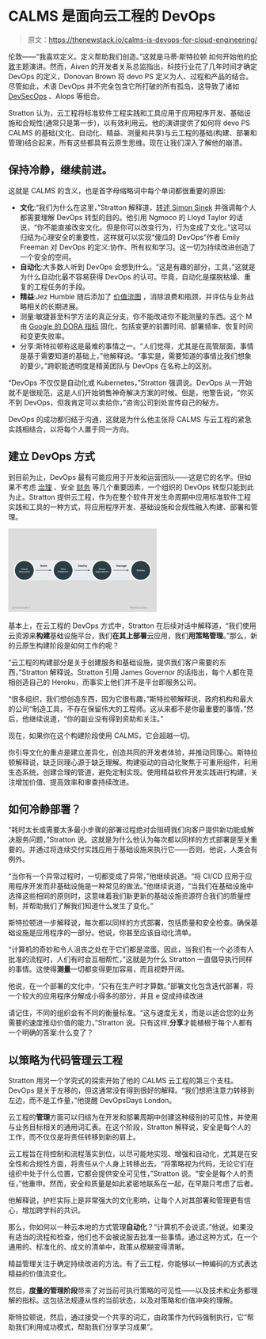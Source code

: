 # CALMS 是面向云工程的 DevOps

> 原文：<https://thenewstack.io/calms-is-devops-for-cloud-engineering/>

伦敦——“我喜欢定义。定义帮助我们创造[](https://thenewstack.io/simon-wardley-on-mapping-our-way-to-a-common-language/)。”这就是马蒂·斯特拉顿 如何开始他的[伦敦](https://devopsdays.org/events/2022-london/welcome/)主题演讲。然而，Aiven 的开发者关系总监指出，科技行业花了几年时间才确定 DevOps 的定义，Donovan Brown 将 devo PS 定义为人、过程和产品的结合。尽管如此，术语 DevOps 并不完全包含它所打破的所有孤岛，这导致了诸如 [DevSecOps](https://thenewstack.io/category/security/) 、AIops 等组合。

Stratton 认为，云工程将标准软件工程实践和工具应用于应用程序开发、基础设施和合规性(通常只是第一步)，以有效利用云。他的演讲提供了如何将 devo PS CALMS 的基础(文化、自动化、精益、测量和共享)与云工程的基础(构建、部署和管理)结合起来，所有这些都具有云原生思维。现在让我们深入了解他的崩溃。

## 保持冷静，继续前进。

这就是 CALMS 的含义，也是首字母缩略词中每个单词都很重要的原因:

*   **文化**:“我们为什么在这里，”Stratton 解释道，[转述 Simon Sinek](https://simonsinek.com/books/start-with-why/) 并强调每个人都需要理解 DevOps 转型的目的。他引用 Ngmoco 的 Lloyd Taylor 的话说，“你不能直接改变文化。但是你可以改变行为，行为变成了文化。”这可以归结为心理安全的重要性，这样就可以实现“傻瓜的 DevOps”作者 Emily Freeman 对 DevOps 的定义:协作、所有权和学习。这一切为持续改进创造了一个安全的空间。
*   **自动化**:大多数人听到 DevOps 会想到什么。“这是有趣的部分，工具，”这就是为什么自动化最不容易获得 DevOps 的认可。毕竟，自动化是摆脱枯燥、重复的工程任务的手段。
*   **精益**:Jez Humble 随后添加了 [价值流图](https://thenewstack.io/the-future-of-devops-is-in-value-stream-management/) ，消除浪费和瓶颈，并评估与业务战略相关的长期进展。
*   测量:敏捷甚至科学方法的真正分支，你不能改进你不能测量的东西。这个 M 由 [Google 的 DORA 指标](https://thenewstack.io/googles-formula-for-elite-devops-performance/) 固化，包括变更的前置时间、部署频率、恢复时间和变更失败率。
*   分享:斯特拉顿称这是最难的事情之一。“人们觉得，尤其是在高管层面，事情是基于需要知道的基础上，”他解释说。“事实是，需要知道的事情比我们想象的要少。”跨职能透明度是精英团队与 DevOps 在名称上的区别。

“DevOps 不仅仅是自动化或 Kubernetes，”Stratton 强调说。DevOps 从一开始就不是很规范，这是人们开始销售神奇解决方案的时候。但是，他警告说，“你买不到 DevOps，但我肯定可以卖给你，”咨询公司到处宣传自己的秘方。

DevOps 的成功都归结于沟通，这就是为什么他主张将 CALMS 与云工程的紧急实践相结合，以将每个人置于同一方向。

## **建立 DevOps 方式**

到目前为止，DevOps 最有可能应用于开发和运营团队——这是它的名字。但如果不考虑 [治理](https://thenewstack.io/can-sre-bring-governance-and-compliance-into-the-future/) 、安全 [财务](https://thenewstack.io/finops-how-kubernetes-teams-can-best-work-with-finance/) 等几个重要因素，一个组织的 DevOps 转型只能到此为止。Stratton 提供云工程，作为在整个软件开发生命周期中应用标准软件工程实践和工具的一种方式，将应用程序开发、基础设施和合规性融入构建、部署和管理。

![We use cloud resources to build infrastructure platforms upon which we deploy cloud applications, which we manage with policies](img/c0b8e1f77f04e2a6f085b7f63790a4e9.png)

基本上，在云工程的 DevOps 方式中，Stratton 在后续对话中解释道，“我们使用云资源来**构建**基础设施平台，我们**在其上部署**云应用，我们**用策略管理**。”那么，新的云原生构建阶段是如何工作的呢？

“云工程的构建部分是关于创建服务和基础设施，提供我们客户需要的东西，”Stratton 解释说。Stratton 引用 James Governor 的话指出，每个人都在竞相创造自己的 Heroku，而事实上他们并不是平台即服务公司。

“很多组织，我们想创造东西，因为它很有趣，”斯特拉顿解释说，政府机构和最大的公司“制造工具，不存在保留伟大的工程师。这从来都不是你最重要的事情，”然后，他继续说道，“你的副业没有得到资助和关注。”

现在，如果你在这个构建阶段使用 CALMS，它会超越一切。

你引导文化的重点是建立差异化，创造共同的开发者体验，并推动同理心。斯特拉顿解释说，缺乏同理心源于缺乏理解。构建驱动的自动化聚焦于可重用组件，利用生态系统，创建合理的管道，避免定制实现。使用精益软件开发实践进行构建，关注增加价值、提高效率和审查持续改进。

## **如何冷静部署？**

“耗时太长或需要太多最小步骤的部署过程绝对会阻碍我们向客户提供新功能或解决服务问题，”Stratton 说。这就是为什么他认为每次都以同样的方式部署是至关重要的。并通过将连续交付实践应用于基础设施来执行它——否则，他说，人类会有例外。

“当你有一个异常过程时，一切都变成了异常，”他继续说道。“将 CI/CD 应用于应用程序开发而非基础设施是一种常见的做法。”他继续说道，“当我们在基础设施中选择这些相同的原则时，这意味着我们新更新的基础设施资源符合我们的质量控制，并帮助我们了解我们知道什么发生了变化。”

斯特拉顿进一步解释说，每次都以同样的方式部署，包括质量和安全检查。确保基础设施是应用程序的一部分。他说，你甚至应该自动化清单。

“计算机的奇妙和令人沮丧之处在于它们都是混蛋。因此，当我们有一个必须有人批准的流程时，人们有时会互相帮忙，”这就是为什么 Stratton 一直倡导执行同样的事情。这使得**测量**一切都变得更加容易，而且视野开阔。

他说，在一个部署的文化中，“只有在生产时才算数。”部署文化包含迭代部署，将一个较大的应用程序分解成小得多的部分，并且 e 促成持续改进

请记住，不同的组织会有不同的衡量标准。“这与速度无关，而是以适合您的业务需要的速度推动价值的能力，”Stratton 说。只有这样,**分享**才能植根于每个人都有一个明确的答案:什么变了？

## **以策略为代码管理云工程**

Stratton 用另一个学究式的探索开始了他的 CALMS 云工程的第三个支柱。DevOps 是关于左移的，但这通常没有得到很好的解释。“我们想把注意力转移到左边，而不是工作量，”他提醒 DevOpsDays London。

云工程的**管理**方面可以归结为在开发和部署周期中创建这种级别的可见性，并使用与业务目标相关的通用词汇表。在这个阶段，Stratton 解释说，安全是每个人的工作，而不仅仅是将责任转移到新的肩上。

云工程旨在将控制和流程落实到位，以尽可能地实现、增强和自动化，尤其是在安全性和合规性方面，将责任从个人身上转移出去。“将策略视为代码，无论它们在组织中处于什么位置，它都会提供安全可见性，”Stratton 说。“安全是每个人的责任，”他重申。然而，安全和质量是如此紧密地联系在一起，在早期只考虑了后者。

他解释说，护栏实际上是非常强大的文化影响，让每个人对其部署和管理更有信心，增加跨学科的共识。

那么，你如何以一种云本地的方式管理**自动化**？“计算机不会说谎，”他说。如果没有适当的流程和检查，他们也不会被说服去批准一些事情。通过这种方式，在一个通用的、标准化的、成文的清单中，政策从模糊变得清晰。

精益管理关注于确定持续改进的方法。有了云工程，你能够以一种编码的方式表达精益的价值流变化。

然后，**度量的管理阶段**带来了对当前可执行策略的可见性——以及技术和业务都理解的指标。这包括法规遵从性的当前状态，以及对策略和价值冲突的理解。

斯特拉顿说，然后，通过接受一个共享的词汇，由政策作为代码强制执行，它“帮助我们利用成功模式，帮助我们分享学习成果”。

<svg xmlns:xlink="http://www.w3.org/1999/xlink" viewBox="0 0 68 31" version="1.1"><title>Group</title> <desc>Created with Sketch.</desc></svg>